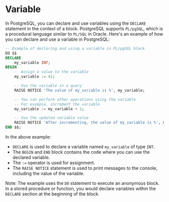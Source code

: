 # Variable

In PostgreSQL, you can declare and use variables using the `DECLARE` statement in the context of a block. PostgreSQL supports `PL/pgSQL`, which is a procedural language similar to `PL/SQL` in Oracle. Here's an example of how you can declare and use a variable in PostgreSQL:

```sql
-- Example of declaring and using a variable in PL/pgSQL block
DO $$ 
DECLARE
    my_variable INT;
BEGIN
    -- Assign a value to the variable
    my_variable := 42;

    -- Use the variable in a query
    RAISE NOTICE 'The value of my_variable is %', my_variable;

    -- You can perform other operations using the variable
    -- For example, increment the variable
    my_variable := my_variable + 1;

    -- Use the updated variable value
    RAISE NOTICE 'After incrementing, the value of my_variable is %', my_variable;
END $$;
```

In the above example:

- `DECLARE` is used to declare a variable named `my_variable` of type `INT`.
- The `BEGIN` and `END` block contains the code where you can use the declared variable.
- The `:=` operator is used for assignment.
- The `RAISE NOTICE` statement is used to print messages to the console, including the value of the variable.

Note: The example uses the `DO` statement to execute an anonymous block. In a stored procedure or function, you would declare variables within the `DECLARE` section at the beginning of the block.
